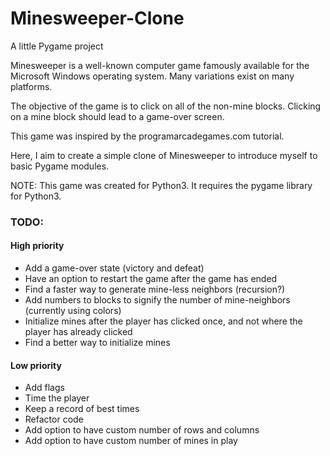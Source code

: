 Minesweeper-Clone
=================

A little Pygame project

Minesweeper is a well-known computer game famously available for the Microsoft Windows operating system. Many variations exist on many platforms. 

The objective of the game is to click on all of the non-mine blocks. Clicking on a mine block should lead to a game-over screen.

This game was inspired by the programarcadegames.com tutorial.

Here, I aim to create a simple clone of Minesweeper to introduce myself to basic Pygame modules. 

NOTE: This game was created for Python3. It requires the pygame library for Python3.

<h3>TODO:</h3>

<h4>High priority</h4>
<ul>
  <li>Add a game-over state (victory and defeat)</li>
  <li>Have an option to restart the game after the game has ended</li>
  <li>Find a faster way to generate mine-less neighbors (recursion?)</li>
  <li>Add numbers to blocks to signify the number of mine-neighbors (currently using colors)</li>
  <li>Initialize mines after the player has clicked once, and not where the player has already clicked</li>
  <li>Find a better way to initialize mines</li>
</ul>

<h4>Low priority</h4>
<ul>
  <li>Add flags</li>
  <li>Time the player</li>
  <li>Keep a record of best times</li>
  <li>Refactor code</li>
  <li>Add option to have custom number of rows and columns</li>
  <li>Add option to have custom number of mines in play</li>
</ul>
